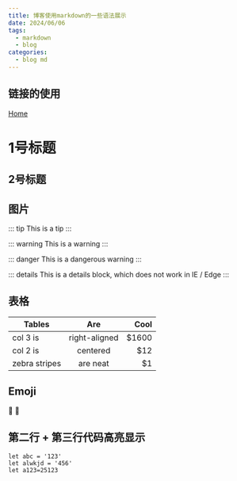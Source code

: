 ```yaml
---
title: 博客使用markdown的一些语法展示
date: 2024/06/06
tags:
  - markdown
  - blog
categories:
  - blog md
---
```


## 链接的使用

[Home](/)

# 1号标题

## 2号标题

## 图片



::: tip
This is a tip
:::

::: warning
This is a warning
:::

::: danger
This is a dangerous warning
:::

::: details
This is a details block, which does not work in IE / Edge
:::


## 表格

| Tables        | Are           | Cool  |
| ------------- |:-------------:| -----:|
| col 3 is      | right-aligned | $1600 |
| col 2 is      | centered      |   $12 |
| zebra stripes | are neat      |    $1 |

## Emoji

:tada: :100:

## 第二行 + 第三行代码高亮显示

```js{2-3}
let abc = '123'
let alwkjd = '456'
let a123=25123

```
